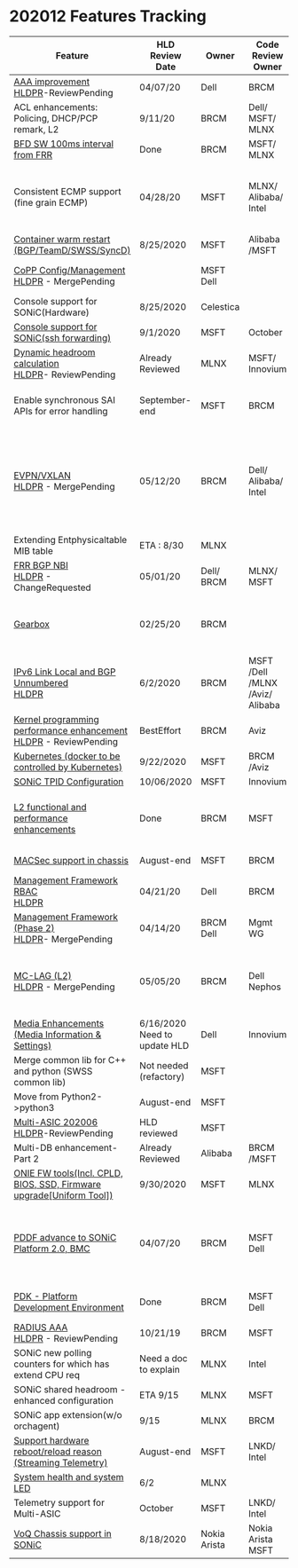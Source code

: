 # 202012 Features Tracking

| Feature  | HLD<br/>Review<br/>Date | Owner| Code<br>Review<br> Owner| Code<br>Review<br>Date | Code PR Status                                                     |
| ----------------------------------- | --------------------- | -----------|-----------| ------------------------ | ------------------------------------------------------------ | 
| [AAA improvement ](https://github.com/Azure/SONiC/blob/a46aa68b3a3ca57fea28c3d139fcef437e0cf0e6/doc/aaa/AAA%20Improvements/AAA%20Improvements.md)<br>[HLDPR](https://github.com/Azure/SONiC/pull/583)-ReviewPending  | 04/07/20     | Dell   | BRCM | Need ETA |  |
| ACL enhancements: Policing, DHCP/PCP remark, L2  | 9/11/20 | BRCM| Dell/<br>MSFT/<br>MLNX | 9/30/20  |  |
| [BFD SW 100ms interval from FRR](https://github.com/Azure/SONiC/blob/master/doc/bfd/BFD_Enhancement_HLD.md)| Done     | BRCM   | MSFT/<br>MLNX|  | New PR for replacing 3838 ? | [3838](https://github.com/Azure/sonic-buildimage/pull/3838) - change requested;<br>[5197](https://github.com/FRRouting/frr/pull/5197) - Merged|
| Consistent ECMP support (fine grain ECMP)  | 04/28/20     | MSFT| MLNX/<br>Alibaba/<br>Intel | September | [1315](https://github.com/Azure/sonic-swss/pull/1315) - Merged<br>[623](https://github.com/Azure/SONiC/pull/623) - MergePending<br>[1788](https://github.com/Azure/sonic-mgmt/pull/1788)- ReviewRequested <br>[4985](https://github.com/Azure/sonic-buildimage/pull/4985) - ReviewPending<br>[374](https://github.com/Azure/sonic-swss-common/pull/374) - Merged<br>[659](https://github.com/Azure/SONiC/pull/659) - MergePending  |
| [Container warm restart (BGP/TeamD/SWSS/SyncD)](https://github.com/Azure/SONiC/blob/0c177995044316b898fc355456d9b6e8df72b522/doc/warm-reboot/SONiC_Warmboot.md) | 8/25/2020| MSFT| Alibaba<br>/MSFT | September | Need PR  |
| [CoPP Config/Management](https://github.com/Azure/SONiC/blob/fdc7cff16b7f42f1a1b01dd506279e3e9f9269cb/doc/copp/CoPP%20Config%20and%20Management.md)<br>[HLDPR](https://github.com/Azure/SONiC/pull/606) - MergePending |  | MSFT<br>Dell|  |   | [358](https://github.com/Azure/sonic-swss-common/pull/358)-Merged<br>[1333](https://github.com/Azure/sonic-swss/pull/1333)-ReviewPending<br>[4861](https://github.com/Azure/sonic-buildimage/pull/4861)-ChangeRequired|
| Console support for SONiC(Hardware) | 8/25/2020 | Celestica |  |   |  |
| [Console support for SONiC(ssh forwarding)](https://github.com/Azure/SONiC/blob/126a4f7af8cadd8451b22bd80227c07c11452a63/doc/console/SONiC-Console-Switch-High-Level-Design.md) | 9/1/2020 | MSFT | October | Need PR | |
| [Dynamic headroom calculation](https://github.com/Azure/SONiC/blob/415f19931bccd900ac528b100aafffa6000e82e9/doc/qos/dynamically-headroom-calculation.md)<br>[HLDPR](https://github.com/Azure/SONiC/pull/605)- ReviewPending|   Already Reviewed   |  MLNX  | MSFT/<br>Innovium | Need ETA   |   |
| Enable synchronous SAI APIs for error handling | September-end | MSFT | BRCM | October-end  |[5237](https://github.com/Azure/sonic-buildimage/pull/5237) - Merged<br> [650](https://github.com/Azure/sonic-buildimage/pull/650) - Merged<br> [652](https://github.com/Azure/sonic-buildimage/pull/652) - Merged<br> [653](https://github.com/Azure/sonic-buildimage/pull/653) - Merged<br> |
| [EVPN/VXLAN](https://github.com/Azure/SONiC/blob/7fbda34ee3315960c164a0c202f39c2ec515cfc3/doc/vxlan/EVPN/EVPN_VXLAN_HLD.md)<br>[HLDPR](https://github.com/Azure/SONiC/pull/437) - MergePending| 05/12/20    |  BRCM|Dell/<br>Alibaba/<br>Intel| |[339](https://github.com/Azure/sonic-swss-common/pull/339) - Merged<br>[350](https://github.com/Azure/sonic-swss-common/pull/350) - ReviewPending<br>[1264](https://github.com/Azure/sonic-swss/pull/1264) - FinalReviewAndApprovalPending<br>[1266](https://github.com/Azure/sonic-swss/pull/1266) - FinalReviewAndApprovalPending<br>[1318](https://github.com/Azure/sonic-swss/pull/1318) - ReviewPending<br>[1267](https://github.com/Azure/sonic-swss/pull/1267) - ReviewPending<br>[870](https://github.com/Azure/sonic-utilities/pull/870) - ReviewPending  |
| Extending Entphysicaltable MIB table |  ETA : 8/30   | MLNX |  |   |  | 
| [FRR BGP NBI](https://github.com/Azure/SONiC/blob/48e9012c548528b6528745bda9d75b4164e785eb/doc/mgmt/SONiC_Design_Doc_Unified_FRR_Mgmt_Interface.md)<br>[HLDPR](https://github.com/Azure/SONiC/pull/544) - ChangeRequested| 05/01/20    |  Dell/<br>BRCM  | MLNX/<br>MSFT |Need ETA | |
| [Gearbox](https://github.com/Azure/SONiC/blob/master/doc/gearbox/gearbox_mgr_design.md)| 02/25/20    |  BRCM|  |  | [347](https://github.com/Azure/sonic-swss-common/pull/347) - Merged <br>[931](https://github.com/Azure/sonic-utilities/pull/931) - Merged<br>[1321](https://github.com/Azure/sonic-swss/pull/1321) - Merged<br>[624](https://github.com/Azure/sonic-sairedis/pull/624) - Merged<br>[4851](https://github.com/Azure/sonic-buildimage/pull/4851)-Merged |
| [IPv6 Link Local and BGP Unnumbered](https://github.com/Azure/SONiC/blob/3d2e5e66e05bcce0a64f5ad077b96ae2006527fd/doc/ipv6/ipv6_link_local.md)<br>[HLDPR](https://github.com/Azure/SONiC/pull/625) |  6/2/2020   |  BRCM|MSFT<br>/Dell<br>/MLNX<br>/Aviz/<br>Alibaba| 9/30/20 | |
| [Kernel programming performance enhancement](https://github.com/Azure/SONiC/blob/f39c72147209aab8fec5deebb965bf4c91a1f876/doc/platform/nlapi/netlink_api_kernel_programming.md)<br>[HLDPR](https://github.com/Azure/SONiC/pull/493) - ReviewPending| BestEffort |  BRCM| Aviz | Need ETA  |  |
| [Kubernetes (docker to be controlled by Kubernetes)](https://github.com/renukamanavalan/SONiC/blob/kube_systemd/doc/kubernetes/Kubernetes-support.md)  | 9/22/2020 |  MSFT| BRCM<br>/Aviz | September | [5421](https://github.com/Azure/sonic-buildimage/pull/5421)- ReviewPending<br>[1133](https://github.com/Azure/sonic-utilities/pull/1133) - ReviewPending |
| [SONiC TPID Configuration]( https://github.com/Azure/SONiC/pull/681)       | 10/06/2020  |  MSFT| Innovium |November| Need PR |  
| [L2 functional and performance enhancements](https://github.com/Azure/SONiC/pull/379)| Done  |BRCM|MSFT| 5/10/19 | [885](https://github.com/Azure/sonic-swss/pull/885) - FinalReviewAndApprovalPending<br>[529](https://github.com/Azure/sonic-utilities/pull/529) - NotYetApproved &<br> NeedsConflictResolutions<br>[114](https://github.com/Azure/sonic-snmpagent/pull/114) - Merged|
| [MACSec support in chassis](https://github.com/Azure/SONiC/pull/652) |  August-end   | MSFT| BRCM | October-mid  | Need PR  |
| [Management Framework RBAC ](https://github.com/Azure/SONiC/blob/48fab9db4f090c5beaea5f7a8fdcb9474d23a4e9/doc/aaa/SONiC%20RBAC.md)<br>[HLDPR]()| 04/21/20|  Dell  | BRCM | Need ETA |  |
| [Management Framework (Phase 2)](https://github.com/Azure/SONiC/blob/34cac1aabdc865fc41cbe064a2ab2442645524b1/doc/mgmt/Management%20Framework.md)<br>[HLDPR](https://github.com/Azure/SONiC/pull/550#)- MergePending| 04/14/20    |  BRCM<br>Dell|Mgmt WG| PR list incomplete | [18](https://github.com/Azure/sonic-mgmt-framework/pull/18) - Merged<br>[19](https://github.com/Azure/sonic-mgmt-framework/pull/19) - Closed<br>[25](https://github.com/Azure/sonic-mgmt-framework/pull/25) - Closed |
| [MC-LAG (L2)](https://github.com/Azure/SONiC/blob/176cf4f5a8ee6ecfd8a478573ffc92f0eb23b4e6/doc/mclag/MCLAG_Enhancements_HLD.md)<br> [HLDPR](https://github.com/Azure/SONiC/pull/596) - MergePending| 05/05/20    |  BRCM|Dell<br>Nephos | 6/30/20 | [596](https://github.com/Azure/SONiC/pull/596) - Open<br>[885](https://github.com/Azure/sonic-swss/pull/885) - Open<br>[4819](https://github.com/Azure/sonic-buildimage/pull/4819) - Open<br>[1331](https://github.com/Azure/sonic-swss/pull/1331) - Open<br>[1349](https://github.com/Azure/sonic-swss/pull/1349) - Open<br>[529](https://github.com/Azure/sonic-utilities/pull/529) - Open |
| [Media Enhancements<br>(Media Information & Settings)](https://github.com/Azure/SONiC/blob/a6e9636552149829e39a82705d1ad2b48a17b3f0/doc/media-info-enhancements/media-info.md)|6/16/2020 Need to update  HLD|Dell| Innovium | mid-Oct |  |
| Merge common lib for C++ and python (SWSS common lib) | Not needed (refactory) | MSFT |  |  October-end | Need PR |
| Move from Python2->python3 | August-end | MSFT |  | On-going effort | Need PR  |
| [Multi-ASIC 202006](https://github.com/Azure/SONiC/blob/ebe4f4b695af5d2dbd23756d3cff03aef0a0c880/doc/multi_asic/SONiC_multi_asic_hld.md)<br> [HLDPR](https://github.com/Azure/SONiC/pull/644)-ReviewPending |HLD reviewed |  MSFT |   |10/15/20|   |
| Multi-DB enhancement-Part 2|  Already Reviewed   |  Alibaba  | BRCM<br>/MSFT | End of Sept |  |
| [ONIE FW tools(Incl. CPLD, BIOS, SSD, Firmware upgrade[Uniform Tool])](https://github.com/Azure/SONiC/pull/648)|  9/30/2020  |  MSFT  |MLNX| September  | Need PR  |
| [PDDF advance to SONiC Platform 2.0, BMC](https://github.com/Azure/SONiC/blob/master/doc/platform/brcm_pdk_pddf.md)| 04/07/20|BRCM|MSFT<br>Dell|6/11/20 | [4756](https://github.com/Azure/sonic-buildimage/pull/4756) - ChangeRequested<br>[940](https://github.com/Azure/sonic-utilities/pull/940) - Merged<br>[92](https://github.com/Azure/sonic-platform-common/pull/92) - Merged<br>[3387](https://github.com/Azure/sonic-buildimage/pull/3387) - ApprovalPending &<br> NeedsConflictResolutions<br>[624](https://github.com/Azure/sonic-utilities/pull/624) - Merged<br>[62](https://github.com/Azure/sonic-platform-common/pull/62) - Merged|
| [PDK - Platform Development Environment](https://github.com/Azure/SONiC/blob/master/doc/platform/pde.md)|  Done |  BRCM|MSFT<br>Dell|   | [3778](https://github.com/Azure/sonic-buildimage/pull/3778) - ChangeRequested<br>[28](https://github.com/Azure/sonic-platform-pdk-pde/pull/28) - Merged<br>[107](https://github.com/Azure/sonic-build-tools/pull/107)-MergePending |
| [RADIUS AAA](https://github.com/Azure/SONiC/blob/3edad287edc79ea7e227648cba566a6ce347bf49/doc/aaa/radius_authentication.md)<br>[HLDPR](https://github.com/Azure/SONiC/pull/500) - ReviewPending| 10/21/19    |BRCM|MSFT| 3/3/2020  |[4220](https://github.com/Azure/sonic-buildimage/pull/4220) - ApprovalPending <br>[830](https://github.com/Azure/sonic-utilities/pull/830) - ApprovalPending|
| SONiC new polling counters for which has extend CPU req| Need a doc to explain   |  MLNX | Intel | ETA : Aug  |  |
| SONiC shared headroom - enhanced configuration | ETA 9/15 |  MLNX | MSFT  | Need ETA  |  |
| SONiC app extension(w/o orchagent) |   9/15  | MLNX | BRCM |  ETA : Oct |  |
| [Support hardware reboot/reload reason (Streaming Telemetry)](https://github.com/Azure/SONiC/pull/669) | August-end | MSFT | LNKD/<br>Intel  | October  | Need PR |
| [System health and system LED](https://github.com/Azure/SONiC/blob/master/doc/system_health_monitoring/system-health-HLD.md) |  6/2   |  MLNX|  |   | [4835](https://github.com/Azure/sonic-buildimage/pull/4835)-MergePending<br>[4829](https://github.com/Azure/sonic-buildimage/pull/4829)- Merged |
| Telemetry support for Multi-ASIC | October | MSFT  | LNKD/<br>Intel | November| Need PR  | 
| [VoQ Chassis support in SONiC](https://github.com/Azure/SONiC/blob/b562401372e216f6144ec3eb82584404b185d4b4/doc/voq/voq_hld.md) |  8/18/2020   | Nokia<br>Arista | Nokia<br>Arista<br>MSFT | October  |  |

